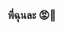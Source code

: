 ## พี่ฉุนละ 😡😤

<!--
**mixzky/mixzky** is a ✨ _special_ ✨ repository because its `README.md` (this file) appears on your GitHub profile.

### My Great Heading {#custom-id}

Here are some ideas to get you started:

- 🔭 I’m currently working on ...
- 🌱 I’m currently learning ...
- 👯 I’m looking to collaborate on ...
- 🤔 I’m looking for help with ...
- 💬 Ask me about ...
- 📫 How to reach me: ...
- 😄 Pronouns: ...
- ⚡ Fun fact: ...
-->
